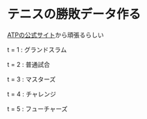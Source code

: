 テニスの勝敗データ作る
===

[ATPの公式サイト](http://www.atpworldtour.com/Share/Event-Draws.aspx?e=339&y=2014)から頑張るらしい



t = 1 : グランドスラム

t = 2 : 普通試合

t = 3 : マスターズ

t = 4 : チャレンジ

t = 5 : フューチャーズ
